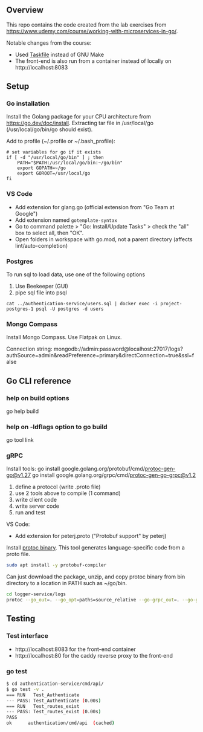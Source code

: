 #

## Overview

This repo contains the code created from the lab exercises from https://www.udemy.com/course/working-with-microservices-in-go/.

Notable changes from the course:
- Used [Taskfile](https://taskfile.dev/) instead of GNU Make
- The front-end is also run from a container instead of locally on http://localhost:8083

## Setup

### Go installation

Install the Golang package for your CPU architecture from https://go.dev/doc/install.  Extracting tar file in /usr/local/go (/usr/local/go/bin/go should exist).


Add to profile (~/.profile or ~/.bash_profile):
```
# set variables for go if it exists
if [ -d "/usr/local/go/bin" ] ; then
    PATH="$PATH:/usr/local/go/bin:~/go/bin"
    export GOPATH=~/go
    export GOROOT=/usr/local/go
fi
```

### VS Code

- Add extension for glang.go (official extension from "Go Team at Google")
- Add extension named `gotemplate-syntax`
- Go to command palette > "Go: Install/Update Tasks" > check the "all" box to select all, then "OK".
- Open folders in workspace with go.mod, not a parent directory (affects lint/auto-completion)

### Postgres

To run sql to load data, use one of the following options

1. Use Beekeeper (GUI)
2. pipe sql file into psql

```
cat ../authentication-service/users.sql | docker exec -i project-postgres-1 psql -U postgres -d users
```

### Mongo Compass

Install Mongo Compass.  Use Flatpak on Linux.

Connection string:
mongodb://admin:password@localhost:27017/logs?authSource=admin&readPreference=primary&directConnection=true&ssl=false


## Go CLI reference

### help on build options
go help build

### help on -ldflags option to go build
go tool link

### gRPC

Install tools:
go install google.golang.org/protobuf/cmd/protoc-gen-go@v1.27
go install google.golang.org/grpc/cmd/protoc-gen-go-grpc@v1.2

1. define a protocol (write .proto file)
2. use 2 tools above to compile (1 command)
3. write client code
4. write server code
5. run and test


VS Code:
- Add extension for peterj.proto ("Protobuf support" by peterj)

Install [protoc binary](https://grpc.io/docs/protoc-installation).  This tool generates language-specific code from a proto file.


```bash
sudo apt install -y protobuf-compiler
```
Can just download the package, unzip, and copy protoc binary from bin directory to a location in PATH such as ~/go/bin.

```bash
cd logger-service/logs
protoc --go_out=. --go_opt=paths=source_relative --go-grpc_out=. --go-grpc_opt=paths=source_relative logs.proto
```

## Testing

### Test interface

- http://localhost:8083 for the front-end container
- http://localhost:80 for the caddy reverse proxy to the front-end

### go test

```bash
$ cd authentication-service/cmd/api/
$ go test -v .
=== RUN   Test_Authenticate
--- PASS: Test_Authenticate (0.00s)
=== RUN   Test_routes_exist
--- PASS: Test_routes_exist (0.00s)
PASS
ok  	authentication/cmd/api	(cached)
```

